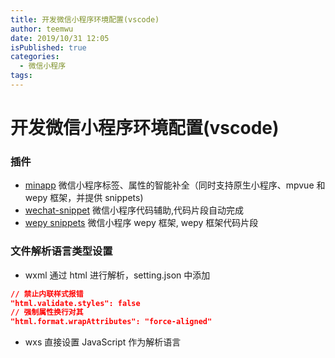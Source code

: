 ```yaml
---
title: 开发微信小程序环境配置(vscode)
author: teemwu
date: 2019/10/31 12:05
isPublished: true
categories:
  - 微信小程序
tags:
---
```


# 开发微信小程序环境配置(vscode)

### 插件
- [minapp](https://marketplace.visualstudio.com/items?itemName=qiu8310.minapp-vscode)
    微信小程序标签、属性的智能补全（同时支持原生小程序、mpvue 和 wepy 框架，并提供 snippets)
- [wechat-snippet](https://marketplace.visualstudio.com/items?itemName=ChandZhang.wechat-snippet)
    微信小程序代码辅助,代码片段自动完成
- [wepy snippets](https://marketplace.visualstudio.com/items?itemName=wleven.wepy-snippets)
    微信小程序 wepy 框架, wepy 框架代码片段

### 文件解析语言类型设置
 - wxml
    通过 html 进行解析，setting.json 中添加
 ```json
// 禁止内联样式报错
"html.validate.styles": false 
// 强制属性换行对其
"html.format.wrapAttributes": "force-aligned"
```
- wxs
    直接设置 JavaScript 作为解析语言
